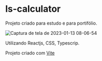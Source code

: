 # ls-calculator
Projeto criado para estudo e para portifólio.


![Captura de tela de 2023-01-13 08-06-54](https://user-images.githubusercontent.com/19824592/212306189-0f15d2b3-1c1d-46b6-864d-cea5e349d144.png)


Utilizando Reactjs, CSS, Typescrip.

Projeto criado com [Vite](https://vitejs.dev/)
